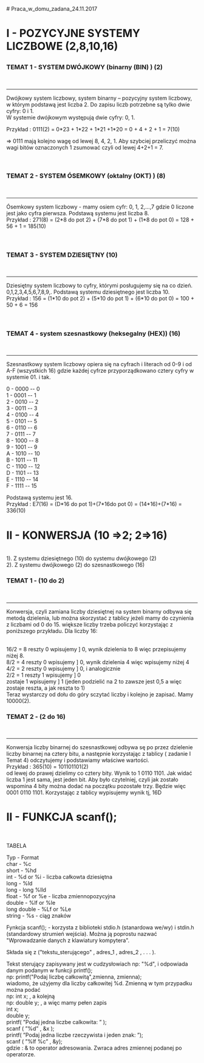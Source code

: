 <p># Praca_w_domu_zadana_24.11.2017<p>

 <p>   <h1> I - POZYCYJNE SYSTEMY LICZBOWE (2,8,10,16) <br><p></h1>

<p><h3>TEMAT 1 - SYSTEM DWÓJKOWY (binarny (BIN) ) (2) </h3><br><hr>
  Dwójkowy system liczbowy, system binarny – pozycyjny system liczbowy, w którym podstawą jest liczba 2. Do zapisu liczb potrzebne są tylko dwie cyfry: 0 i 1. <br>
  W systemie dwójkowym występują dwie cyfry: 0, 1. <br>
  <p>Przykład : 0111(2) = 0*23 + 1*22 + 1*21 +1*20 = 0 + 4 + 2 + 1 = 7(10) <br><p> => 0111 mają kolejno wagę od lewej 8, 4, 2, 1. Aby szybciej przeliczyć można wagi bitów oznaczonych 1 zsumować czyli od lewej 4+2+1 = 7. 
  <br><br><br><p>
<p>  <h3>TEMAT 2 - SYSTEM ÓSEMKOWY (oktalny (OKT) ) (8)</h3><br><hr>
 Ósemkowy system liczbowy - mamy osiem cyfr: 0, 1, 2,…,7 gdzie 0 liczone jest jako cyfra pierwsza. Podstawą systemu jest liczba 8. <br>
  Przykład : 271(8) = (2*8 do pot 2) + (7*8 do pot 1) + (1*8 do pot 0) = 128 + 56 + 1 = 185(10)
  <br><br><br><p>
<p>  <h3>TEMAT 3 - SYSTEM DZIESIĘTNY (10)</h3> <br><hr>
    Dziesiętny system liczbowy to cyfry, którymi posługujemy się na co dzień. 0,1,2,3,4,5,6,7,8,9,. Podstawą systemu dziesiętnego jest liczba 10.<br>
  Przykład : 156 = (1*10 do pot 2) + (5*10 do pot 1) + (6*10 do pot 0) = 100 + 50 + 6 = 156
<br><br><br><p>
<p><h3> TEMAT 4 - system szesnastkowy (heksegalny (HEX)) (16)</h3><br><hr>
    Szesnastkowy system liczbowy opiera się na cyfrach i literach od 0-9 i od A-F (wszystkich 16) gdzie każdej cyfrze przyporządkowano cztery cyfry w systemie 01. i tak. <br><p>
    <p>0 - 0000 -- 0<br>
    1 - 0001 -- 1<br>
    2 - 0010 -- 2<br>
    3 - 0011 -- 3<br>
    4 - 0100 -- 4<br>
    5 - 0101 -- 5<br>
    6 - 0110 -- 6<br>
    7 - 0111 -- 7<br>
    8 - 1000 -- 8<br>
    9 - 1001 -- 9<br>
    A - 1010 -- 10<br>
    B - 1011 -- 11<br>
    C - 1100 -- 12<br>
    D - 1101 -- 13<br>
    E - 1110 -- 14<br>
    F - 1111 -- 15<br><p>
   <p> Podstawą systemu jest 16. <br>
      Przykład : E7(16) = (D*16 do pot 1)+(7*16do pot 0) = (14*16)+(7*16) = 336(10)<br><p>
       
       
 <p> <h1>II - KONWERSJA (10 =>2; 2=>16)</h1><br>
    1). Z systemu dziesiętnego (10) do systemu dwójkowego (2) <br>
    2). Z systemu dwójkowego (2) do szesnastkowego (16)<br><p> 
 
 <p> <h3>TEMAT 1 - (10 do 2)</h3><br><hr>
 
 Konwersja, czyli zamiana liczby dziesiętnej na system binarny odbywa się metodą dzielenia, lub można skorzystać z tablicy jeżeli mamy do czynienia z liczbami od 0 do 15. większe liczby trzeba policzyć korzystając z poniższego przykładu. 
 Dla liczby 16:<p> <br>
 16/2 = 8 reszty 0 wpisujemy ] 0, wynik dzielenia to 8 więc przepisujemy niżej 8.<br>
  8/2 = 4 reszty 0 wpisujemy ] 0, wynik dzielenia 4 więc wpisujemy niżej 4<br>
  4/2 = 2 reszty 0 wpisujemy ] 0, i analogicznie<br>
  2/2 = 1 reszty 1 wpisujemy ] 0 <br>
  zostaje 1        wpisujemy ] 1 (jeden podzielić na 2 to zawsze jest 0,5 a więc zostaje reszta, a jak reszta to 1)<br>
  Teraz wystarczy od dołu do góry sczytać liczby i kolejno je zapisać. Mamy 10000(2). <br>
 
 <p><h3>TEMAT 2 - (2 do 16)</h3><br><hr><p>
 
 <p>Konwersja liczby binarnej do szesnastkowej odbywa sę po przez dzielenie liczby binarnej na cztery bitu, a następnie korzystając z tablicy ( zadanie I Temat 4) odczytujemy i podstawiamy właściwe wartości. <br>
 Przykład :  365(10) = 101101101(2)<br>
 od lewej do prawej dzielimy co cztery bity. Wynik to 1 0110 1101. Jak widać liczba 1 jest sama, jest jeden bit. Aby było czytelniej, czyli jak zostało wspomina 4 bity można dodać na początku pozostałe trzy. Będzie więc 0001 0110 1101. Korzystając z tablicy wypisujemy wynik tj, 16D<br><p>
  
<p> <h1>II - FUNKCJA  scanf();</h1><br><p>
 TABELA
<p>Typ   -   Format <br>
char   -    %c <br>
short   -    %hd<br>
int   -    %d or %i - liczba całkowta dziesiętna<br>
long   -    %ld  <br>
long   -    long %lld <br>
float   -    %f or %e - liczba zmiennopozycyjna<br>
double   -    %lf or %le<br>
long double   -    %Lf or %Le<br>
string   -    %s - ciąg znaków<br><p>
Fynkcja scanf(); - korzysta z biblioteki stdio.h (stanardowa we/wy) i stdin.h (standardowy strumień wejścia). Można ją poprostu nazwać "Wprowadzanie danych z klawiatury kompytera".<p>
Składa się z ("tekstu_sterującego" , adres_1 , adres_2 , . . . ). 
<p>Tekst sterujący zapisywany jest w cudzysłowiach np: "%d", i odpowiada danym podanym w funkcji printf(); <br>np: printf("Podaj liczbę całkowitą",zmienna, zmienna);<br>wiadomo, że użyjemy dla liczby całkowitej %d.
 Zmienną w tym przypadku można podać <br>np: int x; , a kolejną <br>  np: double y; , a więc mamy pełen zapis<br>int x;<br>
double y;<br>
printf( ”Podaj jedna liczbe calkowita: ” );<br>
scanf ( ”%d” , &x );<br>
printf( ”Podaj jedna liczbe rzeczywista i jeden znak: ”);<br>
scanf ( ”%lf %c” , &y);<br>
 gdzie : & to operator adresowania. Zwraca adres zmiennej podanej po operatorze. 
